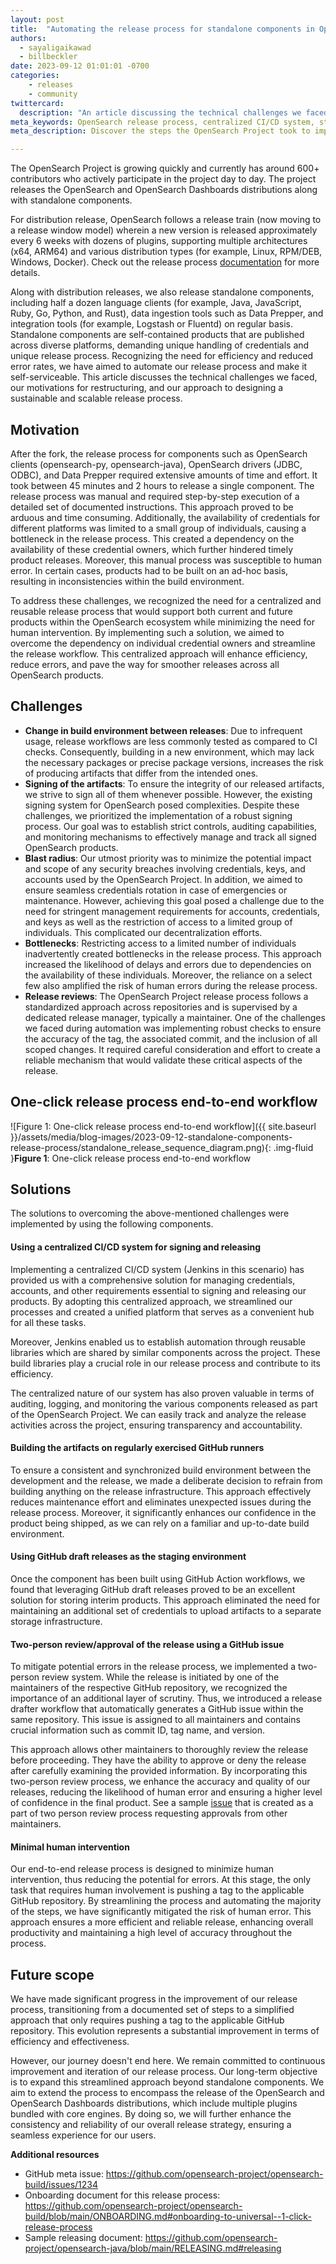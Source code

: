 ```yaml
---
layout: post
title:  "Automating the release process for standalone components in OpenSearch: Addressing challenges and implementing solutions"
authors: 
  - sayaligaikawad
  - billbeckler
date: 2023-09-12 01:01:01 -0700
categories: 
    - releases
    - community
twittercard:
  description: "An article discussing the technical challenges we faced, our motivations for restructuring, and our approach to designing a sustainable and scalable release process for standalone components under OpenSearch project."
meta_keywords: OpenSearch release process, centralized CI/CD system, standalone components in OpenSearch
meta_description: Discover the steps the OpenSearch Project took to implement a centralized CI/CD system to create a repeatable and scalable release process for standalone components.

---
```


The OpenSearch Project is growing quickly and currently has around 600+ contributors who actively participate in the project day to day. The project releases the OpenSearch and OpenSearch Dashboards distributions along with standalone components.

For distribution release, OpenSearch follows a release train (now moving to a release window model) wherein a new version is released approximately every 6 weeks with dozens of plugins, supporting multiple architectures (x64, ARM64) and various distribution types (for example, Linux, RPM/DEB, Windows, Docker). Check out the release process [documentation](https://github.com/opensearch-project/opensearch-build/blob/main/RELEASE_PROCESS_OPENSEARCH.md#opensearch-release-process) for more details.

Along with distribution releases, we also release standalone components, including half a dozen language clients (for example, Java, JavaScript, Ruby, Go, Python, and Rust), data ingestion tools such as Data Prepper, and integration tools (for example, Logstash or Fluentd) on regular basis. Standalone components are self-contained products that are published across diverse platforms, demanding unique handling of credentials and unique release process. Recognizing the need for efficiency and reduced error rates, we have aimed to automate our release process and make it self-serviceable. This article discusses the technical challenges we faced, our motivations for restructuring, and our approach to designing a sustainable and scalable release process.

## Motivation

After the fork, the release process for components such as OpenSearch clients (opensearch-py, opensearch-java), OpenSearch drivers (JDBC, ODBC), and Data Prepper required extensive amounts of time and effort. It took between 45 minutes and 2 hours to release a single component. The release process was manual and required step-by-step execution of a detailed set of documented instructions. This approach proved to be arduous and time consuming. Additionally, the availability of credentials for different platforms was limited to a small group of individuals, causing a bottleneck in the release process. This created a dependency on the availability of these credential owners, which further hindered timely product releases. Moreover, this manual process was susceptible to human error. In certain cases, products had to be built on an ad-hoc basis, resulting in inconsistencies within the build environment.

To address these challenges, we recognized the need for a centralized and reusable release process that would support both current and future products within the OpenSearch ecosystem while minimizing the need for human intervention. By implementing such a solution, we aimed to overcome the dependency on individual credential owners and streamline the release workflow. This centralized approach will enhance efficiency, reduce errors, and pave the way for smoother releases across all OpenSearch products.

## Challenges

* **Change in build environment between releases**: Due to infrequent usage, release workflows are less commonly tested as compared to CI checks. Consequently, building in a new environment, which may lack the necessary packages or precise package versions, increases the risk of producing artifacts that differ from the intended ones.
* **Signing of the artifacts**: To ensure the integrity of our released artifacts, we strive to sign all of them whenever possible. However, the existing signing system for OpenSearch posed complexities. Despite these challenges, we prioritized the implementation of a robust signing process. Our goal was to establish strict controls, auditing capabilities, and monitoring mechanisms to effectively manage and track all signed OpenSearch products.
* **Blast radius**: Our utmost priority was to minimize the potential impact and scope of any security breaches involving credentials, keys, and accounts used by the OpenSearch Project. In addition, we aimed to ensure seamless credentials rotation in case of emergencies or maintenance. However, achieving this goal posed a challenge due to the need for stringent management requirements for accounts, credentials, and keys as well as the restriction of access to a limited group of individuals. This complicated our decentralization efforts.
* **Bottlenecks**: Restricting access to a limited number of individuals inadvertently created bottlenecks in the release process. This approach increased the likelihood of delays and errors due to dependencies on the availability of these individuals. Moreover, the reliance on a select few also amplified the risk of human errors during the release process.
* **Release reviews**: The OpenSearch Project release process follows a standardized approach across repositories and is supervised by a dedicated release manager, typically a maintainer. One of the challenges we faced during automation was implementing robust checks to ensure the accuracy of the tag, the associated commit, and the inclusion of all scoped changes. It required careful consideration and effort to create a reliable mechanism that would validate these critical aspects of the release.

## One-click release process end-to-end workflow

![Figure 1: One-click release process end-to-end workflow]({{ site.baseurl }}/assets/media/blog-images/2023-09-12-standalone-components-release-process/standalone_release_sequence_diagram.png){: .img-fluid }**Figure 1**: One-click release process end-to-end workflow


## Solutions

The solutions to overcoming the above-mentioned challenges were implemented by using the following components.

#### Using a centralized CI/CD system for signing and releasing

Implementing a centralized CI/CD system (Jenkins in this scenario) has provided us with a comprehensive solution for managing credentials, accounts, and other requirements essential to signing and releasing our products. By adopting this centralized approach, we streamlined our processes and created a unified platform that serves as a convenient hub for all these tasks.

Moreover, Jenkins enabled us to establish automation through reusable libraries which are shared by similar components across the project. These build libraries play a crucial role in our release process and contribute to its efficiency.

The centralized nature of our system has also proven valuable in terms of auditing, logging, and monitoring the various components released as part of the OpenSearch Project. We can easily track and analyze the release activities across the project, ensuring transparency and accountability.

#### Building the artifacts on regularly exercised GitHub runners

To ensure a consistent and synchronized build environment between the development and the release, we made a deliberate decision to refrain from building anything on the release infrastructure. This approach effectively reduces maintenance effort and eliminates unexpected issues during the release process. Moreover, it significantly enhances our confidence in the product being shipped, as we can rely on a familiar and up-to-date build environment.

#### Using GitHub draft releases as the staging environment

Once the component has been built using GitHub Action workflows, we found that leveraging GitHub draft releases proved to be an excellent solution for storing interim products. This approach eliminated the need for maintaining an additional set of credentials to upload artifacts to a separate storage infrastructure. 

#### Two-person review/approval of the release using a GitHub issue

To mitigate potential errors in the release process, we implemented a two-person review system. While the release is initiated by one of the maintainers of the respective GitHub repository, we recognized the importance of an additional layer of scrutiny. Thus, we introduced a release drafter workflow that automatically generates a GitHub issue within the same repository. This issue is assigned to all maintainers and contains crucial information such as commit ID, tag name, and version.

This approach allows other maintainers to thoroughly review the release before proceeding. They have the ability to approve or deny the release after carefully examining the provided information. By incorporating this two-person review process, we enhance the accuracy and quality of our releases, reducing the likelihood of human error and ensuring a higher level of confidence in the final product. See a sample [issue](https://github.com/opensearch-project/oui/issues/1022) that is created as a part of two person review process requesting approvals from other maintainers.

#### Minimal human intervention

Our end-to-end release process is designed to minimize human intervention, thus reducing the potential for errors. At this stage, the only task that requires human involvement is pushing a tag to the applicable GitHub repository. By streamlining the process and automating the majority of the steps, we have significantly mitigated the risk of human error. This approach ensures a more efficient and reliable release, enhancing overall productivity and maintaining a high level of accuracy throughout the process.

## Future scope

We have made significant progress in the improvement of our release process, transitioning from a documented set of steps to a simplified approach that only requires pushing a tag to the applicable GitHub repository. This evolution represents a substantial improvement in terms of efficiency and effectiveness.

However, our journey doesn't end here. We remain committed to continuous improvement and iteration of our release process. Our long-term objective is to expand this streamlined approach beyond standalone components. We aim to extend the process to encompass the release of the OpenSearch and OpenSearch Dashboards distributions, which include multiple plugins bundled with core engines. By doing so, we will further enhance the consistency and reliability of our overall release strategy, ensuring a seamless experience for our users.

**Additional resources**

* GitHub meta issue: <https://github.com/opensearch-project/opensearch-build/issues/1234>
* Onboarding document for this release process: <https://github.com/opensearch-project/opensearch-build/blob/main/ONBOARDING.md#onboarding-to-universal--1-click-release-process>
* Sample releasing document: <https://github.com/opensearch-project/opensearch-java/blob/main/RELEASING.md#releasing>

